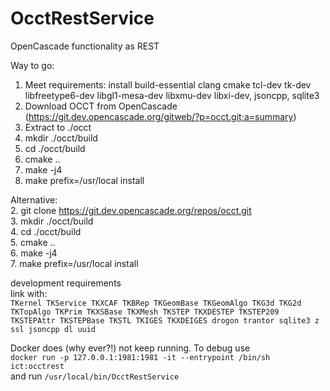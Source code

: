 # OcctRestService
OpenCascade functionality as REST

Way to go:

1. Meet requirements: install build-essential clang cmake tcl-dev tk-dev libfreetype6-dev libgl1-mesa-dev libxmu-dev libxi-dev, jsoncpp, sqlite3
2. Download OCCT from OpenCascade (https://git.dev.opencascade.org/gitweb/?p=occt.git;a=summary)
3. Extract to ./occt
4. mkdir ./occt/build
5. cd ./occt/build
6. cmake ..
7. make -j4
8. make prefix=/usr/local install

Alternative:  
2. git clone https://git.dev.opencascade.org/repos/occt.git  
3. mkdir ./occt/build  
4. cd ./occt/build  
5. cmake ..  
6. make -j4  
7. make prefix=/usr/local install  

development requirements  
link with:  
`TKernel TKService TKXCAF TKBRep TKGeomBase TKGeomAlgo TKG3d TKG2d TKTopAlgo TKPrim TKXSBase TKXMesh TKSTEP TKXDESTEP TKSTEP209 TKSTEPAttr TKSTEPBase TKSTL TKIGES TKXDEIGES drogon trantor sqlite3 z ssl jsoncpp dl uuid`  


Docker does (why ever?!) not keep running. To debug use  
`docker run -p 127.0.0.1:1981:1981 -it --entrypoint /bin/sh ict:occtrest`  
and run `/usr/local/bin/OcctRestService`
